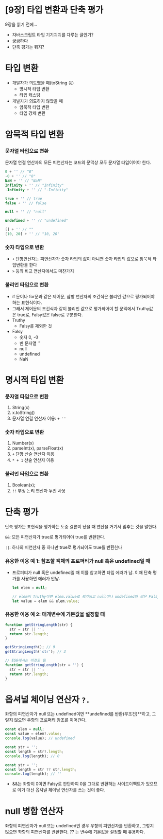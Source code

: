# [9장] 타입 변환과 단축 평가

9장을 읽기 전에…

- 자바스크립트 타입 기기괴괴를 다루는 글인가?
- 궁금하다
- 단축 평가는 뭐지?

</aside>

# 타입 변환

- 개발자가 의도했을 때(toString 등)
  - 명시적 타입 변환
  - 타입 캐스팅
- 개발자가 의도하지 않았을 때
  - 암묵적 타입 변환
  - 타입 강제 변환

# 암묵적 타입 변환

### 문자열 타입으로 변환

문자열 연결 연산자의 모든 피연산자는 코드의 문맥상 모두 문자열 타입이어야 한다.

```jsx
0 + '' // "0"
-0 + '' // "0"
NaN + '' // "NaN"
Infinity + '' // "Infinity"
-Infinity + '' // "-Infinity"

true + '' // true
false + '' // false

null + '' // "null"

undefined + '' // "undefined"

[] + '' // ""
[10, 20] + '' // "10, 20"
```

### 숫자 타입으로 변환

- `+` 단항연산자는 피연산자가 숫자 타입의 값이 아니면 숫자 타입의 값으로 암묵적 타입변환을 한다
- `>` 등의 비교 연산자에서도 마찬가지

### 불리언 타입으로 변환

- if 문이나 for문과 같은 제어문, 삼항 연산자의 조건식은 불리언 값으로 평가되어야 하는 표현식이다.
- 그래서 제어문의 조건식과 같이 불리언 값으로 평가되어야 할 문맥에서 Truthy값 은 true로, Falsy값은 false로 구분한다.
- Truthy
  - Falsy를 제외한 것
- Falsy
  - 숫자 0, -0
  - 빈 문자열 ‘’
  - null
  - undefined
  - NaN

# 명시적 타입 변환

### 문자열 타입으로 변환

1. String(x)
2. x.toString()
3. 문자열 연결 연산자 이용: `+ ''`

### 숫자 타입으로 변환

1. Number(x)
2. parseInt(x), parseFloat(x)
3. `+` 단항 산술 연산자 이용
4. `* + 1` 산술 연산자 이용

### 불리언 타입으로 변환

1. Boolean(x);
2. `!!` 부정 논리 연산자 두번 사용

# 단축 평가

단축 평가는 표현식을 평가하는 도중 결론이 났을 때 연산을 거기서 멈추는 것을 말한다.

`&&`: 모든 피연산자가 true로 평가되어야 true를 반환한다.

`||`: 하나의 피연산자 중 하나만 true로 평가되어도 true를 반환한다

### 유용한 이용 예 1: 참조할 객체의 프로퍼티가 null 혹은 undefined일 때

- 프로퍼티가 null 혹은 undefined일 때 이를 참고하면 타입 에러가 남. 이때 단축 평가를 사용하면 에러가 안남.

  ```jsx
  let elem = null;

  // elem이 Truthy이면 elem.value로 평가되고 null이나 undefined와 같은 Falsy값이면 elem으로 평가된다.
  let value = elem && elem.value;
  ```

### 유용한 이용 예 2: 매개변수에 기본값을 설정할 때

```jsx
function getStringLength(str) {
  str = str || '';
  return str.length;
}

getStringLength(); // 0
getStringLength('str'); // 3

// ES6에서는 이것도 됨
function getStringLength(str = '') {
  str = str || '';
  return str.length;
}
```

# 옵셔널 체이닝 연산자 `?.`

좌항의 피연산자가 null 또는 undefined이면 **undefined를 반환(무조건)**하고, 그렇지 않으면 우항의 프로퍼티 참조를 이어간다.

```jsx
const elem = null;
const value = elem?.value;
console.log(value); // undefined
```

```jsx
const str = '';
const length = str?.length;
console.log(length); // 0
```

```jsx
const str = '';
const length = str ?? str.length;
console.log(length); // ''
```

- &&는 좌항이 0이면 Falsy로 판단하여 0을 그대로 반환하는 사이드이펙트가 있으므로 이거 대신 옵셔널 체이닝 연산자를 쓰는 것이 좋다.

# null 병합 연산자

좌항의 피연산자가 null 또는 undefined인 경우 우항의 피연산자를 반환하고, 그렇지 않으면 좌항의 피연산자를 반환한다. ?? 는 변수에 기본값을 설정할 때 유용하다.
